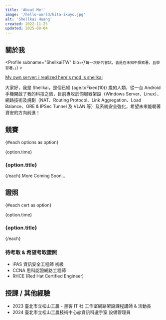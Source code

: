 ```yaml
---
title: 'About Me!'
image: '/hello-world/kita-ikuyo.jpg'
alt: 'Shellkai Huang'
created: 2022-11-25
updated: 2025-08-04
---
```

<script lang="ts">
  
import Profile from '$lib/components/extra/profile.svelte';
// pnpm install svelte-vertical-timeline
import {
	Timeline,
	TimelineItem,
	TimelineSeparator,
	TimelineDot,
	TimelineConnector,
	TimelineContent,
	TimelineOppositeContent
  } from 'svelte-vertical-timeline';
  const options = [
	{ title: '臺北市國中小學生 Scratch 貓咪盃「創意遊戲」國中組 入選', time: '2020' },
	{ title: '第 53 屆全國技能競賽分區北區賽 | 39 資訊與網路技術 佳作 (rk.12)', time: '2023' },
	{ title: '桃園國際新創機器人節 (TIRT) | T1 智能賽車組 & 機器人划龍舟組', time: '2023' },
	{ title: '112 年度資安技能金盾獎', time: '2023' },
	{ title: '第 54 屆全國技能競賽分區北區賽 | 39 資訊與網路技術 金牌 (rk.1)', time: '2024' },
	{ title: '第 54 屆全國技能競賽全國賽 | 39 資訊與網路技術 銅牌 (rk.3)', time: '2024' },
	{ title: '第 55 屆全國技能競賽分區北區賽 | 54 網路安全 佳作 (rk.7)', time: '2025' },
	{ title: 'AIS3 MyFirstCTF 2025 (rk.57)', time: '2025' },
	{ title: '第 55 屆全國技能競賽暨第 3 屆亞洲技能競賽及第 48 屆國際技能競賽國手選拔賽 | 39 資訊與網路技術', time: '2025' }
	];
	 const cert = [
	{ title: 'GEPT 全民英檢 初級', time: '2020' },
	{ title: '中華民國技術士證 電腦硬體裝修 丙級 (No. 120-0293048)', time: '2023' },
	{ title: '中華民國技術士證 電腦硬體裝修 乙級 (No. 120-0059880)', time: '2024' }
	];

import { onMount } from 'svelte';

  export let birthday = '2006-10-09';

  let age = 0;

  function calculateAge() {
    const birthDate = new Date(birthday);
    const now = new Date();
    const diff = now - birthDate;
    age = diff / (1000 * 60 * 60 * 24 * 365.25);
  }

  onMount(() => {
    calculateAge();
    const interval = setInterval(calculateAge, 50);

    return () => clearInterval(interval);
  });
</script>

## 關於我

<Profile subname="ShellkaiTW" bio={`「每一次新的嘗試，皆是在未知中探索著，且學習著。」`} >

<div class="flex flex-col md:flex-row gap-4 mt-4">
<a href="https://bit.ly/shellkai" rel="noopener external" target="_blank" class="group flex-1 relative overflow-hidden btn btn-block normal-case border-none no-underline bg-[#5865f2] hover:bg-[#7983f5]">
  <span class="i-simple-icons-discord absolute w-16 h-16 right-10 opacity-20 fill-white transform-gpu transition-transform ease-in-out duration-500 group-hover:scale-125" />
  <span class="z-10 !text-white">My own server: i realized here's mod is shellkai</span>
</a>
</div>
</Profile>

大家好，我是 Shellkai，是個已經 {age.toFixed(10)} 歲的人類，從一台 Android 手機開啟了我的科技之旅，目前專攻於伺服器架設（Windows Server、Linux）、網路技術及規劃（NAT、Routing Protocol、Link Aggregation、Load Balance、GRE & IPSec Tunnel 及 VLAN 等）及系統安全強化，希望未來能朝著資安的方向前進！

## 競賽
<Timeline position="alternate">
	{#each options as option}
		<TimelineItem>
			<TimelineOppositeContent slot="opposite-content">
				<p>{option.time}</p>
			</TimelineOppositeContent>
			<TimelineSeparator>
				<TimelineDot style={'background-color: #7CD5E2;'}/>
				<TimelineConnector />
			</TimelineSeparator>
			<TimelineContent>
				<h3>{option.title}</h3>
			</TimelineContent>
		</TimelineItem>
	{/each}
</Timeline>
More Coming Soon...

## 證照
<Timeline position="alternate">
	{#each cert as option}
		<TimelineItem>
			<TimelineOppositeContent slot="opposite-content">
				<p>{option.time}</p>
			</TimelineOppositeContent>
			<TimelineSeparator>
				<TimelineDot style={'background-color: #7CD5E2;'}/>
				<TimelineConnector />
			</TimelineSeparator>
			<TimelineContent>
				<h3>{option.title}</h3>
			</TimelineContent>
		</TimelineItem>
	{/each}
</Timeline>

### 待考取 & 希望考取證照
* iPAS 資訊安全工程師 初級
* CCNA 思科認證網路工程師
* RHCE (Red Hat Certified Engineer)

## 授課 / 其他經驗
* 2023 臺北市立松山工農 - 黑客 IT 社 工作室網路架設課程講師 & 活動長
* 2024 臺北市立松山工農技術中心@資訊科選手室 設備管理員